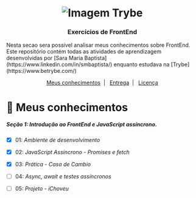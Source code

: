 <h1 align="center">
    <img alt="Imagem Trybe" src="https://media.licdn.com/dms/image/C4D16AQGBxtWPbZcNRg/profile-displaybackgroundimage-shrink_200_800/0/1644644094481?e=2147483647&v=beta&t=WXCuv3v7rjkMJKCqnhKdMt7gI9zzkOs9do7oirDm_M4"/>
</h1>

<h3 align="center">
Exercícios de FrontEnd 
</h3>
<p> Nesta secao sera possivel analisar meus conhecimentos sobre FrontEnd. Este repositório contém todas as atividades de aprendizagem desenvolvidas por [Sara Maria Baptista](https://www.linkedin.com/in/smbaptista/) enquanto estudava na [Trybe](https://www.betrybe.com/)</p> 

<p align="center">
  <a href="#rocket-Sobre-o-Exercício">Meus conhecimentos</a>&nbsp;&nbsp;|&nbsp;&nbsp;
  <a href="#Entrega">Entrega</a>&nbsp;&nbsp;|&nbsp;&nbsp;
  <a href="#Licença">Licença</a>
</p>

# :rocket: Meus conhecimentos
##### Seção 1: Introdução ao FrontEnd e JavaScript assíncrono.

- [x] 01: _Ambiente de desenvolvimento_
- [x] 02: _JavaScript Assíncrono - Promises e fetch_
- [x] 03: _Prática - Casa de Cambio_
- [ ] 04: _Async, await e testes assíncronos_
- [ ] 05: _Projeto - iChoveu_


